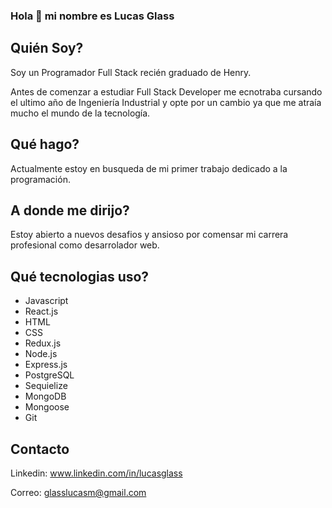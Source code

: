 ### Hola 👋 mi nombre es Lucas Glass

## Quién Soy?
Soy un Programador Full Stack recién graduado de Henry.

Antes de comenzar a estudiar Full Stack Developer me ecnotraba cursando el ultimo año de Ingeniería Industrial y opte por un cambio ya que me atraía mucho el mundo de la tecnología. 

## Qué hago?
Actualmente estoy en busqueda de mi primer trabajo dedicado a la programación. 

## A donde me dirijo?
Estoy abierto a nuevos desafios y ansioso por comensar mi carrera profesional como desarrolador web.

## Qué tecnologias uso?

- Javascript
- React.js
- HTML
- CSS
- Redux.js
- Node.js
- Express.js
- PostgreSQL
- Sequielize
- MongoDB
- Mongoose
- Git

## Contacto

Linkedin: www.linkedin.com/in/lucasglass

Correo: glasslucasm@gmail.com





<!--
**lmglass/lmglass** is a ✨ _special_ ✨ repository because its `README.md` (this file) appears on your GitHub profile.

Here are some ideas to get you started:

- 🔭 I’m currently working on ...
- 🌱 I’m currently learning ...
- 👯 I’m looking to collaborate on ...
- 🤔 I’m looking for help with ...
- 💬 Ask me about ...
- 📫 How to reach me: ...
- 😄 Pronouns: ...
- ⚡ Fun fact: ...
-->
